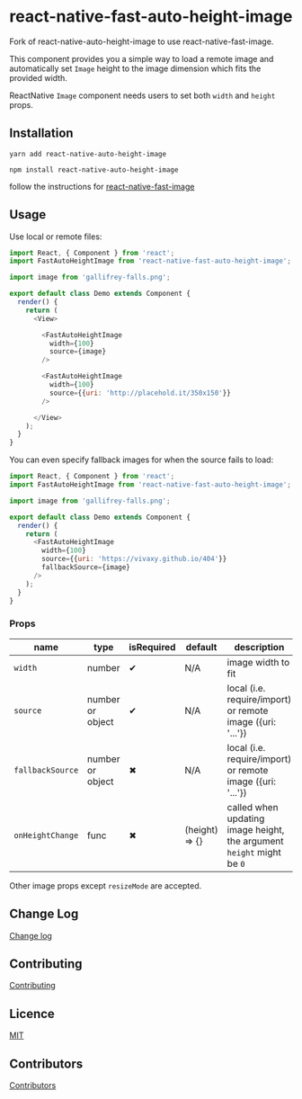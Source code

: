 # react-native-fast-auto-height-image
Fork of react-native-auto-height-image to use react-native-fast-image.

This component provides you a simple way to load a remote image and automatically set `Image` height to the image dimension which fits the provided width.

ReactNative `Image` component needs users to set both `width` and `height` props.

## Installation

`yarn add react-native-auto-height-image`

`npm install react-native-auto-height-image`

follow the instructions for [react-native-fast-image]('https://github.com/DylanVann/react-native-fast-image')

## Usage

Use local or remote files:

```js
import React, { Component } from 'react';
import FastAutoHeightImage from 'react-native-fast-auto-height-image';

import image from 'gallifrey-falls.png';

export default class Demo extends Component {
  render() {
    return (
      <View>

        <FastAutoHeightImage
          width={100}
          source={image}
        />

        <FastAutoHeightImage
          width={100}
          source={{uri: 'http://placehold.it/350x150'}}
        />

      </View>
    );
  }
}
```

You can even specify fallback images for when the source fails to load:

```js
import React, { Component } from 'react';
import FastAutoHeightImage from 'react-native-fast-auto-height-image';

import image from 'gallifrey-falls.png';

export default class Demo extends Component {
  render() {
    return (
      <FastAutoHeightImage
        width={100}
        source={{uri: 'https://vivaxy.github.io/404'}}
        fallbackSource={image}
      />
    );
  }
}
```

### Props

| name               | type             | isRequired    | default           | description                                                           |
| ---                | ---              | ---           | ---               | ---                                                                   |
| `width`            | number           | ✔             | N/A               | image width to fit                                                    |
| `source`           | number or object | ✔             | N/A               | local (i.e. require/import) or remote image ({uri: '...'})            |
| `fallbackSource`   | number or object | ✖             | N/A               | local (i.e. require/import) or remote image ({uri: '...'})            |
| `onHeightChange`   | func             | ✖             | (height) => {}    | called when updating image height, the argument `height` might be `0` |

Other image props except `resizeMode` are accepted.

## Change Log

[Change log](./CHANGELOG.md)

## Contributing

[Contributing](./CONTRIBUTING.md)

## Licence

[MIT](./LICENSE)

## Contributors

[Contributors](https://github.com/vivaxy/react-native-auto-height-image/graphs/contributors)
